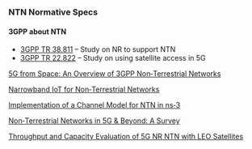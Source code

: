 ### NTN Normative Specs
#### 3GPP about NTN
- [3GPP TR 38.811](https://portal.3gpp.org/desktopmodules/Specifications/SpecificationDetails.aspx?specificationId=3234) – Study on NR to support NTN
- [3GPP TR 22.822](https://www.3gpp.org/ftp/Specs/archive/22_series/22.822/) – Study on using satellite access in 5G

[5G from Space: An Overview of 3GPP Non‑Terrestrial Networks](https://arxiv.org/abs/2103.09156)

[Narrowband IoT for Non‑Terrestrial Networks](https://arxiv.org/pdf/2103.09156)

[Implementation of a Channel Model for NTN in ns‑3](https://arxiv.org/abs/2305.05544)

[Non‑Terrestrial Networks in 5G & Beyond: A Survey](https://www.researchgate.net/publication/344352771_Non-Terrestrial_Networks_in_5G_Beyond_A_Survey?utm_source=chatgpt.com)

[Throughput and Capacity Evaluation of 5G NR NTN with LEO Satellites](https://arxiv.org/abs/2012.02136)
